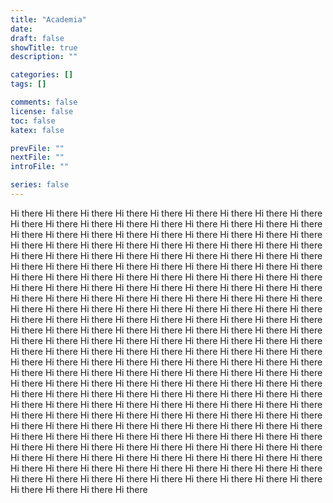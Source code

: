 ```yaml
---
title: "Academia"
date:
draft: false
showTitle: true
description: ""

categories: []
tags: []

comments: false
license: false
toc: false
katex: false

prevFile: ""
nextFile: ""
introFile: ""

series: false
---
```


Hi there Hi there Hi there Hi there Hi there Hi there Hi there Hi there Hi
there Hi there Hi there Hi there Hi there Hi there Hi there Hi there Hi there
Hi there Hi there Hi there Hi there Hi there Hi there Hi there Hi there Hi
there Hi there Hi there Hi there Hi there Hi there Hi there Hi there Hi there
Hi there Hi there Hi there Hi there Hi there Hi there Hi there Hi there Hi
there Hi there Hi there Hi there Hi there Hi there Hi there Hi there Hi there
Hi there Hi there Hi there Hi there Hi there Hi there Hi there Hi there Hi
there Hi there Hi there Hi there Hi there Hi there Hi there Hi there Hi there
Hi there Hi there Hi there Hi there Hi there Hi there Hi there Hi there Hi
there Hi there Hi there Hi there Hi there Hi there Hi there Hi there Hi there
Hi there Hi there Hi there Hi there Hi there Hi there Hi there Hi there Hi
there Hi there Hi there Hi there Hi there Hi there Hi there Hi there Hi there
Hi there Hi there Hi there Hi there Hi there Hi there Hi there Hi there Hi
there Hi there Hi there Hi there Hi there Hi there Hi there Hi there Hi there
Hi there Hi there Hi there Hi there Hi there Hi there Hi there Hi there Hi
there Hi there Hi there Hi there Hi there Hi there Hi there Hi there Hi there
Hi there Hi there Hi there Hi there Hi there Hi there Hi there Hi there Hi
there Hi there Hi there Hi there Hi there Hi there Hi there Hi there Hi there
Hi there Hi there Hi there Hi there Hi there Hi there Hi there Hi there Hi
there Hi there Hi there Hi there Hi there Hi there Hi there Hi there Hi there
Hi there Hi there Hi there Hi there Hi there Hi there Hi there Hi there Hi
there Hi there Hi there Hi there Hi there Hi there Hi there Hi there Hi there
Hi there Hi there Hi there Hi there Hi there Hi there Hi there Hi there Hi
there Hi there Hi there Hi there Hi there Hi there Hi there Hi there Hi there
Hi there Hi there Hi there Hi there Hi there Hi there Hi there Hi there Hi
there Hi there Hi there Hi there Hi there Hi there Hi there Hi there Hi there
Hi there Hi there Hi there Hi there Hi there Hi there Hi there Hi there Hi
there Hi there Hi there Hi there Hi there Hi there Hi there Hi there Hi there
